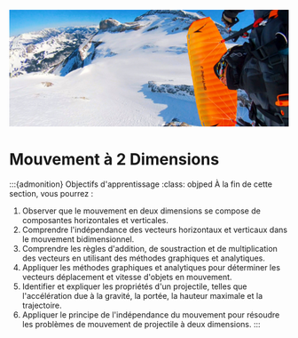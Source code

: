 ![Fig:ForceIntro](figures/SpeedRiding2.jpg)
# Mouvement à 2 Dimensions

:::{admonition} Objectifs d'apprentissage
:class: objped
À la fin de cette section, vous pourrez :

1. Observer que le mouvement en deux dimensions se compose de composantes horizontales et verticales.
2. Comprendre l'indépendance des vecteurs horizontaux et verticaux dans le mouvement bidimensionnel.
3. Comprendre les règles d'addition, de soustraction et de multiplication des vecteurs en utilisant des méthodes graphiques et analytiques.
4. Appliquer les méthodes graphiques et analytiques pour déterminer les vecteurs déplacement et vitesse d'objets en mouvement.
5. Identifier et expliquer les propriétés d'un projectile, telles que l'accélération due à la gravité, la portée, la hauteur maximale et la trajectoire.
6. Appliquer le principe de l'indépendance du mouvement pour résoudre les problèmes de mouvement de projectile à deux dimensions.
:::
 
```{tableofcontents}
```
